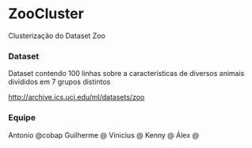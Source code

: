 # ZooCluster

Clusterização do Dataset Zoo

### Dataset

Dataset contendo 100 linhas sobre a características de diversos animais divididos em 7 grupos distintos

http://archive.ics.uci.edu/ml/datasets/zoo

### Equipe

Antonio @cobap
Guilherme @
Vinicius @
Kenny @
Álex @
